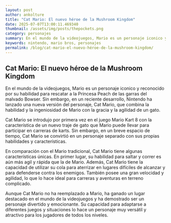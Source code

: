 ```yaml
--- 
layout: post 
author: ankolture 
title: "Cat Mario: El nuevo héroe de la Mushroom Kingdom"
date: 2025-07-07T13:00:11.469340 
thumbnail: /assets/img/posts/thepockets.png
category: personajes 
summary: En el mundo de la videojuegos, Mario es un personaje iconico y reconocido por su habilidad para rescatar a la Princesa Peach de las garras del malvado...
keywords: nintendo, mario bros, personajes 
permalink: /blog/cat-mario-el-nuevo-héroe-de-la-mushroom-kingdom/ 
--- 
```


## Cat Mario: El nuevo héroe de la Mushroom Kingdom

En el mundo de la videojuegos, Mario es un personaje iconico y reconocido por su habilidad para rescatar a la Princesa Peach de las garras del malvado Bowser. Sin embargo, en un reciente desarrollo, Nintendo ha lanzado una nueva versión del personaje, Cat Mario, que combina la habilidad y la ingeniosidad de Mario con la gracia y la agilidad de un gato.

Cat Mario se introdujo por primera vez en el juego Mario Kart 8 con la característica de un nuevo traje de gato que Mario puede llevar para participar en carreras de karts. Sin embargo, en un breve espacio de tiempo, Cat Mario se convirtió en un personaje separado con sus propias habilidades y características.

En comparación con el Mario tradicional, Cat Mario tiene algunas características únicas. En primer lugar, su habilidad para saltar y correr es aún más agil y rápida que la de Mario. Además, Cat Mario tiene la capacidad de utilizar su cola para aterrizar en lugares difíciles de alcanzar y para defenderse contra los enemigos. También posee una gran velocidad y agilidad, lo que lo hace ideal para carreras y aventuras en terreno complicado.

Aunque Cat Mario no ha reemplazado a Mario, ha ganado un lugar destacado en el mundo de la videojuegos y ha demostrado ser un personaje divertido y emocionante. Su capacidad para adaptarse a diferentes juegos y situaciones lo hace un personaje muy versátil y atractivo para los jugadores de todos los niveles.
